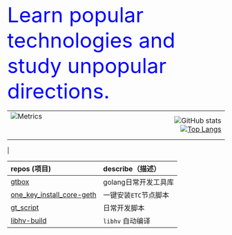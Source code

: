 <font size=20 color=blue>Learn popular technologies and study unpopular directions.</font>

|||
|:-|-:|
| ![Metrics](https://metrics.lecoq.io/george012?template=classic&base=header%2C%20activity%2C%20community%2C%20repositories%2C%20metadata&base.indepth=false&base.hireable=false&base.skip=false&config.timezone=Asia%2FShanghai)  &nbsp; &nbsp; &nbsp; &nbsp; &nbsp; &nbsp; &nbsp; &nbsp; &nbsp; &nbsp; &nbsp; &nbsp; &nbsp; &nbsp; &nbsp; &nbsp; &nbsp; &nbsp; &nbsp; &nbsp; &nbsp; &nbsp; &nbsp; &nbsp; &nbsp; &nbsp; &nbsp; &nbsp; &nbsp; &nbsp; &nbsp; &nbsp; &nbsp; &nbsp; &nbsp; &nbsp; &nbsp; &nbsp; &nbsp; &nbsp; &nbsp; &nbsp; &nbsp; &nbsp; &nbsp; &nbsp; &nbsp; &nbsp; &nbsp; &nbsp; &nbsp; &nbsp; &nbsp; &nbsp; &nbsp; &nbsp; &nbsp; &nbsp; &nbsp; &nbsp; &nbsp; &nbsp; &nbsp; &nbsp; &nbsp; &nbsp; &nbsp; &nbsp; &nbsp; &nbsp; &nbsp; &nbsp; &nbsp; &nbsp; &nbsp; &nbsp; &nbsp; &nbsp; &nbsp; &nbsp; &nbsp; &nbsp; &nbsp; &nbsp; &nbsp; &nbsp; &nbsp; &nbsp; &nbsp; &nbsp; &nbsp; &nbsp;| ![GitHub stats](https://github-readme-stats.vercel.app/api?username=george012&show_icons=true&theme=great-gatsby&include_all_commits=true) [![Top Langs](https://github-readme-stats.vercel.app/api/top-langs/?username=george012&hide=javascript,css,scss,html&show_icons=true&layout=compact)](https://github.com/anuraghazra/github-readme-stats)
 |

|repos (项目)|describe（描述）|
|:-|:-|
|[gtbox](https://github.com/george012/gtbox)|golang日常开发工具库|
|[one_key_install_core-geth](https://github.com/george012/one_key_install_core-geth)|一键安装`ETC`节点脚本|
|[gt_script](https://github.com/george012/gt_script)|日常开发脚本|
|[libhv-build](https://github.com/george012/libhv-build)|`libhv` 自动编译|
